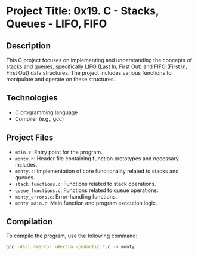 # Project Title: 0x19. C - Stacks, Queues - LIFO, FIFO

## Description
This C project focuses on implementing and understanding the concepts of stacks and queues, specifically LIFO (Last In, First Out) and FIFO (First In, First Out) data structures. The project includes various functions to manipulate and operate on these structures.

## Technologies
- C programming language
- Compiler (e.g., gcc)

## Project Files
- `main.c`: Entry point for the program.
- `monty.h`: Header file containing function prototypes and necessary includes.
- `monty.c`: Implementation of core functionality related to stacks and queues.
- `stack_functions.c`: Functions related to stack operations.
- `queue_functions.c`: Functions related to queue operations.
- `monty_errors.c`: Error-handling functions.
- `monty_main.c`: Main function and program execution logic.

## Compilation
To compile the program, use the following command:

```bash
gcc -Wall -Werror -Wextra -pedantic *.c -o monty
